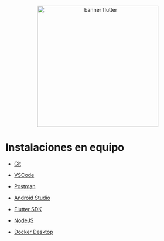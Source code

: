 <p align="center">
    <img src="https://imgs.search.brave.com/v5SISfnf2pD8H0-1PueumhYLHIox0uppHmzcTo29ddY/rs:fit:860:0:0/g:ce/aHR0cHM6Ly9jYW1v/LmdpdGh1YnVzZXJj/b250ZW50LmNvbS8y/ODkyNGE4Y2YzOTlj/NDg5YTVkZWJmZGQ5/ZTFmNTBmZDRmOTM2/ZmFmN2RlZmQ0MDFh/NGRjZjhjM2Y1ZjE5/MDA4LzY4NzQ3NDcw/NzMzYTJmMmY3Mzc0/NmY3MjYxNjc2NTJl/Njc2ZjZmNjc2YzY1/NjE3MDY5NzMyZTYz/NmY2ZDJmNjM2ZDcz/MmQ3Mzc0NmY3MjYx/Njc2NTJkNjI3NTYz/NmI2NTc0MmY2MzM4/MzIzMzY1MzUzMzYy/MzM2MTMxNjEzNzYy/MzA2NDMzMzY2MTM5/MmU3MDZlNjc" alt="banner flutter" width="330"/>
</p>

# Instalaciones en equipo

- [Git](https://git-scm.com) 
- [VSCode](https://code.visualstudio.com/)
- [Postman](https://www.postman.com) 
- [Android Studio](https://developer.android.com/studio?hl=es-419)

- [Flutter SDK](https://docs.flutter.dev/get-started/install)
- [NodeJS](https://nodejs.org/en)
- [Docker Desktop](https://www.docker.com/products/docker-desktop/)


